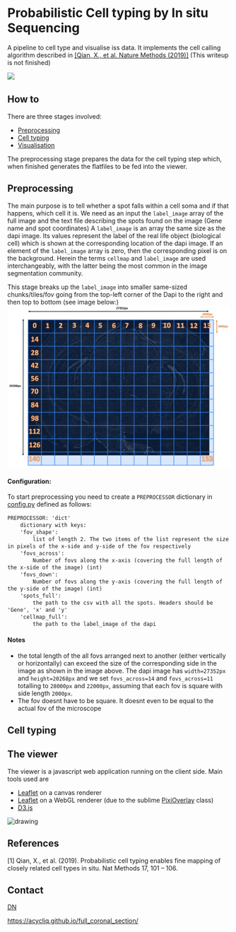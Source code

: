 
Probabilistic Cell typing by In situ Sequencing
==============================================

A pipeline to cell type and visualise iss data. It implements the cell calling algorithm described in [[Qian, X., et al. Nature Methods (2019)]](#1) (This writeup is not finished)

![](screencast.gif)

## How to
There are three stages involved:
- [Preprocessing](#Preprocessing) 
- [Cell typing](#Cell-typing) 
- [Visualisation](#The-viewer) 

The preprocessing stage prepares the data for the cell typing step which, when finished generates the flatfiles to be fed into the viewer. 

## Preprocessing
The main purpose is to tell whether a spot falls within a cell soma and if that happens, which cell it is.
We need as an input the ```label_image``` array of the full image and the text file describing the spots found on the image (Gene name and spot coordinates)
A ```label_image``` is an array the same size as the dapi image. Its values represent the label of the real life object (biological cell) which is shown at the corresponding location
of the dapi image. If an element of the  ```label_image``` array is zero, then the corresponding pixel is on the background. Herein the terms ```cellmap``` and ```label_image``` are
used interchangeably, with the latter being the most common in the image segmentation community.

This stage breaks up the ```label_image``` into smaller same-sized chunks/tiles/fov going from the top-left corner of the Dapi to the right and then top to bottom (see image below:)
![](preprocessing_1.jpg)

#### Configuration:
To start preprocessing you need to create a ```PREPROCESSOR``` dictionary in [config.py](./config.py)  defined as follows:
```
PREPROCESSOR: 'dict'
    dictionary with keys:
    'fov_shape':
        list of length 2. The two items of the list represent the size in pixels of the x-side and y-side of the fov respectively
    'fovs_across': 
        Number of fovs along the x-axis (covering the full length of the x-side of the image) (int)
    'fovs_down':
        Number of fovs along the y-axis (covering the full length of the y-side of the image) (int)
    'spots_full':
        the path to the csv with all the spots. Headers should be  'Gene', 'x' and 'y' 
    'cellmap_full':
        the path to the label_image of the dapi
```

#### Notes
 - the total length of the all fovs arranged next to another (either vertically or horizontally) can exceed the size of the corresponding side in the image
as shown in the image above. The dapi image has ```width=27352px``` and ```height=20268px``` and we set ```fovs_across=14``` and ```fovs_across=11``` totalling to 
```28000px``` and ```22000px```, assuming that each fov is square with side length ```2000px```.
- The fov doesnt have to be square. It doesnt even to be equal to the actual fov of the microscope



## Cell typing

## The viewer 
The viewer is a javascript web application running on the client side. Main tools used are 
- [Leaflet](http://leafletjs.com) on a canvas renderer
- [Leaflet](http://leafletjs.com) on a WebGL renderer (due to the sublime [PixiOverlay](https://github.com/manubb/Leaflet.PixiOverlay) class)
- [D3.js](https://d3js.org/)

<img src="config.js.jpg" alt="drawing" width="200"/>

## References 
<a id="1">[1]</a> 
Qian, X., et al. (2019). Probabilistic cell typing enables fine mapping of closely related cell types in situ. Nat
Methods 17, 101 – 106.

## Contact
[DN](mailto:dimitris.nicoloutsopolos@gmail.com) 

https://acycliq.github.io/full_coronal_section/

